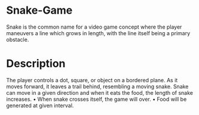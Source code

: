 # Snake-Game
Snake is the common name for a video game concept where the player maneuvers a line which grows in length, with the line itself being a primary obstacle.

# Description
The player controls a dot, square, or object on a bordered plane. As it moves forward, it leaves a trail behind, resembling a moving snake.
Snake can move in a given direction and when it eats the food, the length of snake increases.
• When snake crosses itself, the game will over.
• Food will be generated at given interval.
